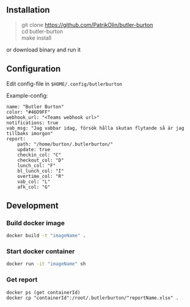 ## Installation

> git clone https://github.com/PatrikOlin/butler-burton <br>
> cd butler-burton <br>
> make install

or download binary and run it

## Configuration

Edit config-file in `$HOME/.config/butlerburton`

Example-config:

```ỳaml
name: "Butler Burton"
color: "#46D9FF"
webhook_url: "<Teams webhook url>"
notifications: true
vab_msg: "Jag vabbar idag, försök hålla skutan flytande så är jag tillbaks imorgon"
report:
    path: "/home/burton/.butlerburton/"
    update: true
    checkin_col: "C"
    checkout_col: "D"
    lunch_col: "F"
    bl_lunch_col: "I"
    overtime_col: "R"
    vab_col: "L"
    afk_col: "G"
```

## Development

### Build docker image
```sh
docker build -t "imageName" .
```

### Start docker container
```sh
docker run -it "imageName" sh
```

### Get report
```
docker ps (get containerId)
docker cp "containerId":/root/.butlerburton/"reportName.xlsx" .
```
